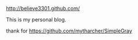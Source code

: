 http://believe3301.github.com/

This is my personal blog.

thank for https://github.com/mytharcher/SimpleGray
